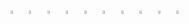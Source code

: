 <a href="mailto:abdullahsoyuoz@gmail.com"><img src="https://cdn2.iconfinder.com/data/icons/social-icons-33/128/Google-512.png" width="3.5%"/></a> &nbsp;
<a href="mailto:abdullahsoyuoz@hotmail.com"><img src="https://cdn4.iconfinder.com/data/icons/social-media-logos-6/512/78-microsoft-512.png" width="3.5%"/></a> &nbsp;
<a href="mailto:abdullahsoyuoz@icloud.com"><img src="https://cdn2.iconfinder.com/data/icons/social-icons-33/128/Apple-512.png" width="3.5%"/></a> &nbsp;
[<img src="https://cdn2.iconfinder.com/data/icons/social-media-2285/512/1_Linkedin_unofficial_colored_svg-1024.png" width="3.5%"/>](https://www.linkedin.com/in/abdullahsoyuoz/)  &nbsp;
[<img src="https://cdn2.iconfinder.com/data/icons/social-media-2285/512/1_Instagram_colored_svg_1-1024.png" width="3.5%"/>](https://www.instagram.com/abdullahsoyuoz/)  &nbsp;
[<img src="https://cdn2.iconfinder.com/data/icons/social-media-2285/512/1_Twitter_colored_svg-1024.png" width="3.5%"/>](https://twitter.com/abdullahsoyuoz)  &nbsp;
[<img src="https://cdn2.iconfinder.com/data/icons/social-media-2285/512/1_Facebook2_colored_svg-1024.png" width="3.5%"/>](https://www.facebook.com/abdullahsoyuoz)  &nbsp;
[<img src="https://cdn2.iconfinder.com/data/icons/social-media-2285/512/1_Youtube_colored_svg-1024.png" width="3.5%"/>](https://www.youtube.com/@abdullahsoyuoz)  &nbsp;
[<img src="https://cdn4.iconfinder.com/data/icons/social-media-circle-7/512/Medium_circle-512.png" width="3.5%"/>](https://medium.com/@abdullahsoyuoz)  &nbsp;
[<img src="https://cdn1.iconfinder.com/data/icons/apps-9/64/pexels-apps-platform-512.png" width="3.5%"/>](https://www.pexels.com/tr-tr/@abdullah-soyuoz-137934832/)  &nbsp;
